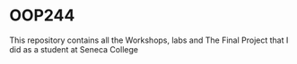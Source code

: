 # OOP244
This repository contains all the Workshops, labs and The Final Project that I did as a student at Seneca College

